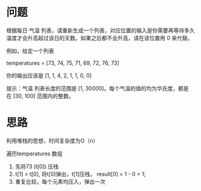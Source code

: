 # 问题

根据每日 气温 列表，请重新生成一个列表，对应位置的输入是你需要再等待多久温度才会升高超过该日的天数。如果之后都不会升高，请在该位置用 0 来代替。

例如，给定一个列表

temperatures = [73, 74, 75, 71, 69, 72, 76, 73]

你的输出应该是 [1, 1, 4, 2, 1, 1, 0, 0]

提示：气温 列表长度的范围是 [1, 30000]。每个气温的值的均为华氏度，都是在 [30, 100] 范围内的整数。

# 思路

利用堆栈的思想，时间复杂度为O（n）

遍历temperatures 数组

1. 先将73 (t[0]) 压栈
2. t[1] > t[0], 将t[0]弹出，t[1]压栈， result[0] = 1 - 0 = 1;
3. 重复比较，每个元素均压入，弹出一次
